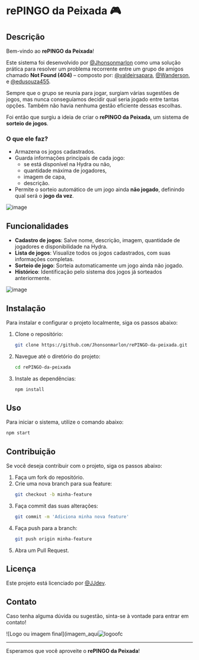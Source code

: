 

# rePINGO da Peixada 🎮

## Descrição

Bem-vindo ao **rePINGO da Peixada**!

Este sistema foi desenvolvido por [@Jhonsonmarlon](https://github.com/Jhonsonmarlon) como uma solução prática para resolver um problema recorrente entre um grupo de amigos chamado **Not Found (404)** – composto por: [@valdeirsapara](https://github.com/valdeirsapara), [@Wanderson](https://github.com/Wanderson), e [@edusouza455](https://github.com/edusouza455).

Sempre que o grupo se reunia para jogar, surgiam várias sugestões de jogos, mas nunca conseguíamos decidir qual seria jogado entre tantas opções. Também não havia nenhuma gestão eficiente dessas escolhas.

Foi então que surgiu a ideia de criar o **rePINGO da Peixada**, um sistema de **sorteio de jogos**.

### O que ele faz?

- Armazena os jogos cadastrados.
- Guarda informações principais de cada jogo: 
  - se está disponível na Hydra ou não,
  - quantidade máxima de jogadores,
  - imagem de capa,
  - descrição.
- Permite o sorteio automático de um jogo ainda **não jogado**, definindo qual será o **jogo da vez**.

![image](https://github.com/user-attachments/assets/415f10c8-3848-4cb4-a7e5-cc324f71c106)


## Funcionalidades

- **Cadastro de jogos**: Salve nome, descrição, imagem, quantidade de jogadores e disponibilidade na Hydra.
- **Lista de jogos**: Visualize todos os jogos cadastrados, com suas informações completas.
- **Sorteio de jogo**: Sorteia automaticamente um jogo ainda não jogado.
- **Histórico**: Identificação pelo sistema dos jogos já sorteados anteriormente.

![image](https://github.com/user-attachments/assets/d74e9e4a-6551-4522-b389-6aa90de428c5)


## Instalação

Para instalar e configurar o projeto localmente, siga os passos abaixo:

1. Clone o repositório:
    ```sh
    git clone https://github.com/Jhonsonmarlon/rePINGO-da-peixada.git
    ```

2. Navegue até o diretório do projeto:
    ```sh
    cd rePINGO-da-peixada
    ```

3. Instale as dependências:
    ```sh
    npm install
    ```

## Uso

Para iniciar o sistema, utilize o comando abaixo:

```sh
npm start
```


## Contribuição

Se você deseja contribuir com o projeto, siga os passos abaixo:

1. Faça um fork do repositório.
2. Crie uma nova branch para sua feature:
    ```sh
    git checkout -b minha-feature
    ```
3. Faça commit das suas alterações:
    ```sh
    git commit -m 'Adiciona minha nova feature'
    ```
4. Faça push para a branch:
    ```sh
    git push origin minha-feature
    ```
5. Abra um Pull Request.

## Licença

Este projeto está licenciado por [@JJdev](https://jhonsondev.com).

## Contato

Caso tenha alguma dúvida ou sugestão, sinta-se à vontade para entrar em contato!

![Logo ou imagem final](imagem_aqui![logoofc](https://github.com/user-attachments/assets/12568c2d-e7af-4b44-9e5e-f59b126a11e3)


---

Esperamos que você aproveite o **rePINGO da Peixada**!
